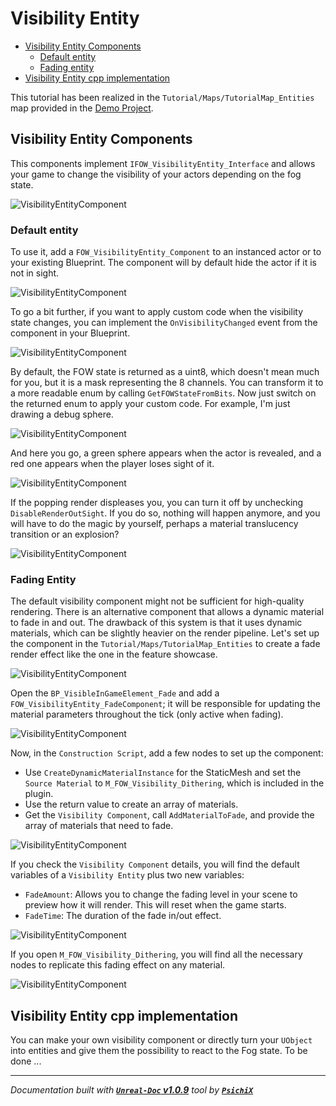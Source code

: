# Visibility Entity

- [Visibility Entity Components](#drawing-entity-components)
	- [Default entity](#default-entity)
	- [Fading entity](#fading-entity)
- [Visibility Entity cpp implementation](#visibility-entity-cpp-implementation)

This tutorial has been realized in the `Tutorial/Maps/TutorialMap_Entities` map provided in the [Demo Project](https://github.com/gandoulf/LayeredFOW_Demo).

## Visibility Entity Components

This components implement `IFOW_VisibilityEntity_Interface` and allows your game to change the visibility
of your actors depending on the fog state.

![VisibilityEntityComponent](../../../Assets/Tutorial/Entities/Visibility/0_MergePictureVisibilityComponent2.png)

### Default entity

To use it, add a `FOW_VisibilityEntity_Component` to an instanced actor or to your existing Blueprint.
The component will by default hide the actor if it is not in sight.

![VisibilityEntityComponent](../../../assets/Tutorial/Entities/Visibility/1_AddVisibleEntityToActor.png)

To go a bit further, if you want to apply custom code when the visibility state changes, you can implement
the `OnVisibilityChanged` event from the component in your Blueprint.

![VisibilityEntityComponent](../../../assets/Tutorial/Entities/Visibility/2_CustomVisibilityUpdate.png)

By default, the FOW state is returned as a uint8, which doesn't mean much for you, but it is a mask
representing the 8 channels. You can transform it to a more readable enum by calling `GetFOWStateFromBits`.
Now just switch on the returned enum to apply your custom code. For example, I'm just drawing a debug sphere.

![VisibilityEntityComponent](../../../assets/Tutorial/Entities/Visibility/3_DrawDebugSphereOnVisibilityChanged.png)

And here you go, a green sphere appears when the actor is revealed, and a red one appears when the player
loses sight of it.

![VisibilityEntityComponent](../../../assets/Tutorial/Entities/Visibility/4_DrawDebugSphereForVisibility.png)

If the popping render displeases you, you can turn it off by unchecking `DisableRenderOutSight`. If you
do so, nothing will happen anymore, and you will have to do the magic by yourself, perhaps a material
translucency transition or an explosion?

![VisibilityEntityComponent](../../../assets/Tutorial/Entities/Visibility/5_DisablePremadeVisibilityEffect.png)

### Fading Entity

The default visibility component might not be sufficient for high-quality rendering. There is an alternative component
that allows a dynamic material to fade in and out. The drawback of this system is that it uses dynamic materials, which
can be slightly heavier on the render pipeline. Let's set up the component in the `Tutorial/Maps/TutorialMap_Entities` to
create a fade render effect like the one in the feature showcase.

![VisibilityEntityComponent](../../../assets/Tutorial/Entities/Visibility/6_VisibilityEntity_Fading.png)

Open the `BP_VisibleInGameElement_Fade` and add a `FOW_VisibilityEntity_FadeComponent`; it will be responsible for updating
the material parameters throughout the tick (only active when fading).

![VisibilityEntityComponent](../../../assets/Tutorial/Entities/Visibility/7_AddFadingComponent.png)

Now, in the `Construction Script`, add a few nodes to set up the component:
- Use `CreateDynamicMaterialInstance` for the StaticMesh and set the `Source Material` to `M_FOW_Visibility_Dithering`, which is included in the plugin.
- Use the return value to create an array of materials.
- Get the `Visibility Component`, call `AddMaterialToFade`, and provide the array of materials that need to fade.

![VisibilityEntityComponent](../../../assets/Tutorial/Entities/Visibility/8_AddConstructorCode.png)

If you check the `Visibility Component` details, you will find the default variables of a `Visibility Entity` plus two new variables:
- `FadeAmount`: Allows you to change the fading level in your scene to preview how it will render. This will reset when the game starts.
- `FadeTime`: The duration of the fade in/out effect.

![VisibilityEntityComponent](../../../assets/Tutorial/Entities/Visibility/9_ComponentSettings.png)

If you open `M_FOW_Visibility_Dithering`, you will find all the necessary nodes to replicate this fading effect on any material.

![VisibilityEntityComponent](../../../assets/Tutorial/Entities/Visibility/10_MaterialNodeForFading.png)

## Visibility Entity cpp implementation

You can make your own visibility component or directly turn your `UObject` into entities and give them
the possibility to react to the Fog state. To be done ...

---
_Documentation built with [**`Unreal-Doc` v1.0.9**](https://github.com/PsichiX/unreal-doc) tool by [**`PsichiX`**](https://github.com/PsichiX)_